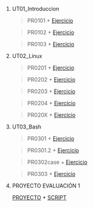 1. UT01_Introduccion
    > PR0101 +
    [Ejercicio](./UT01_Introduccion/PR0101/PR0101_introvagrant.md)
    
    > PR0102 + 
    > [Ejercicio](./UT01_Introduccion/PR0102/PR0103_RedesVagrant.md)
    
    > PR0103 + 
    [Ejercicio](./UT01_Introduccion/PR0103/PR0103_RedesVagrant.md)
    > 
2. UT02_Linux
    > PR0201 +
    [Ejercicio](./UT02_Linux/PR0201/PR0201_Usuarios_permisos.md)
   
    > PR0202 +
    [Ejercicio](./UT02_Linux/PR0202/PR0202.md)

    > PR0203 +
    [Ejercicio](./UT02_Linux/PR0203/PR0203.md)

    > PR0204 +
    [Ejercicio](./UT02_Linux/PR0204/PR0204.md)

    > PR020X +
    [Ejercicio](./UT02_Linux/PR020X/PR020X.md)

3. UT03_Bash
    > PR0301 +
    [Ejercicio](./UT03_Bash/PR0301/PR0301.md)
    
    > PR0301.2 +
    [Ejercicio](./UT03_Bash/PR0301.2//PR0301.2.md)
    
    > PR0302case +
    [Ejercicio](./UT03_Bash/PR0302case/PR0302case.md)

    > PR0303 +
    [Ejercicio](./UT03_Bash/PR0303/PR0303.md)


4. PROYECTO EVALUACIÓN 1
   >
   [PROYECTO](./ProyectoEv1/proyecto.md) + [SCRIPT](./ProyectoEv1/proyecto.sh)